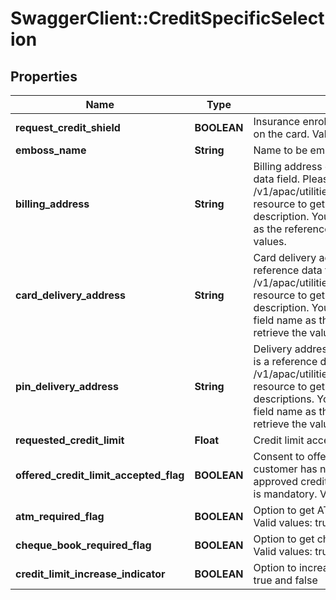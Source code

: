 # SwaggerClient::CreditSpecificSelection

## Properties
Name | Type | Description | Notes
------------ | ------------- | ------------- | -------------
**request_credit_shield** | **BOOLEAN** | Insurance enrolment for outstanding balance on the card. Valid values: true and false | [optional] 
**emboss_name** | **String** | Name to be embossed on card | [optional] 
**billing_address** | **String** | Billing address of applicant. This is a reference data field. Please use /v1/apac/utilities/referenceData/{addressType} resource to get valid value of this field with description. You can use billingAddress field as the referenceCode parameter to retrieve the values. | [optional] 
**card_delivery_address** | **String** | Card delivery address of applicant. This is a reference data field. Please use /v1/apac/utilities/referenceData/{addressType} resource to get valid value of this field with description. You can use cardDeliveryAddress field name as the referenceCode parameter to retrieve the values. | [optional] 
**pin_delivery_address** | **String** | Delivery address  for card pin of applicant. This is a reference data field. Please use /v1/apac/utilities/referenceData/{addressType} resource to get valid values of this field with descriptions. You can use pinDeliveryAddress field name as the referenceCode parameter to retrieve the values. | [optional] 
**requested_credit_limit** | **Float** | Credit limit accepted by customer | [optional] 
**offered_credit_limit_accepted_flag** | **BOOLEAN** | Consent to offered credit limit and If the customer has not accepted Bankâ€™s approved credit limit then requestedCreditLimit is mandatory. Valid values: true and false | [optional] 
**atm_required_flag** | **BOOLEAN** | Option to get ATM card along with product. Valid values: true and false | [optional] 
**cheque_book_required_flag** | **BOOLEAN** | Option to get cheque book along with product. Valid values: true and false | [optional] 
**credit_limit_increase_indicator** | **BOOLEAN** | Option  to increase credit limit. Valid values: true and false | [optional] 

